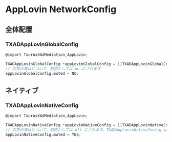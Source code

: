 # AppLovin NetworkConfig

## 全体配置
### TXADAppLovinGlobalConfig

```objectivec
@import TaurusXAdMediation_AppLovin;

TXADAppLovinGlobalConfig *appLovinGlobalConfig = [[TXADAppLovinGlobalConfig alloc] init];
// 広告の音はについて、黙認としては on にされます
appLovinGlobalConfig.muted = NO;
```

## ネイティブ
### TXADAppLovinNativeConfig

```objectivec
@import TaurusXAdMediation_AppLovin;

TXADAppLovinNativeConfig *appLovinNativeConfig = [[TXADAppLovinNativeConfig alloc] init];
// 広告の音はについて、黙認としては off にされます。TXADAppLovinNativeConfig はTXADAppLovinGlobalConfigの設置をカバーします
appLovinNativeConfig.muted = YES;
```